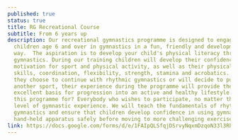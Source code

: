 ```yaml
---
published: true
status: true
title: RG Recreational Course
subtitle: From 6 years up
description: Our recreational gymnastics programme is designed to engage
  children age 6 and over in gymnastics in a fun, friendly and developmental
  way.  The aspiration is to develop your child's physical literacy through
  gymnastics. During our training children will develop their confidence and
  motivation for sport and physical activity, as well as their physical movement
  skills, coordination, flexibility, strength, stamina and acrobatics. Whether
  they choose to continue with rhythmic gymnastics or will decide to pursue
  another sport, their experience during the programme will provide them with an
  excellent basis for progression into an active and healthy lifestyle.  Who is
  this programme for? Everybody who wishes to participate, no matter the age or
  level of gymnastic experience. We will teach the fundamentals of rhythmic
  gymnastics and ensure that children develop confidence in using gymnastics
  hand-held apparatus safely before moving to more challenging exercises.
link: https://docs.google.com/forms/d/e/1FAIpQLSfqjDSrvyNqxmDzqoN33l3RbP4Dke19N9qH2xXLazma6vWtOA/viewform?usp=header
---
```

